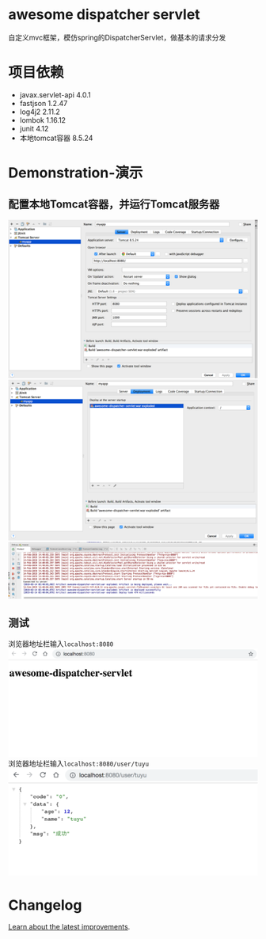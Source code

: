 # awesome dispatcher servlet

自定义mvc框架，模仿spring的DispatcherServlet，做基本的请求分发

# 项目依赖

- javax.servlet-api 4.0.1
- fastjson 1.2.47
- log4j2 2.11.2
- lombok 1.16.12
- junit 4.12
- 本地tomcat容器 8.5.24

# Demonstration-演示
## 配置本地Tomcat容器，并运行Tomcat服务器

![image][img_tomcat_config1]
![image][img_tomcat_config2]
![image][img_tomcat_run]

## 测试

浏览器地址栏输入`localhost:8080`
![image][img_demo_index]
浏览器地址栏输入`localhost:8080/user/tuyu`
![image][img_demo_user_tuyu]


# Changelog

[Learn about the latest improvements][link_changelog].

[link_changelog]: https://github.com/scutuyu/awesome-dispatcher-servlet/blob/master/CHANGELOG.md

[img_tomcat_config1]: https://github.com/scutuyu/awesome-dispatcher-servlet/raw/master/images/tomcat_config1.png
[img_tomcat_config2]: https://github.com/scutuyu/awesome-dispatcher-servlet/raw/master/images/tomcat_config2.png
[img_tomcat_run]: https://github.com/scutuyu/awesome-dispatcher-servlet/raw/master/images/tomcat_run.png
[img_demo_index]: https://github.com/scutuyu/awesome-dispatcher-servlet/raw/master/images/demo_index.png
[img_demo_user_tuyu]: https://github.com/scutuyu/awesome-dispatcher-servlet/raw/master/images/demo_user_tuyu.png